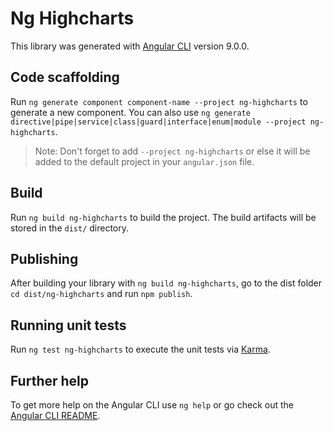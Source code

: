 # Ng Highcharts

This library was generated with [Angular CLI](https://github.com/angular/angular-cli) version 9.0.0.

## Code scaffolding

Run `ng generate component component-name --project ng-highcharts` to generate a new component. You can also use `ng generate directive|pipe|service|class|guard|interface|enum|module --project ng-highcharts`.
> Note: Don't forget to add `--project ng-highcharts` or else it will be added to the default project in your `angular.json` file. 

## Build

Run `ng build ng-highcharts` to build the project. The build artifacts will be stored in the `dist/` directory.

## Publishing

After building your library with `ng build ng-highcharts`, go to the dist folder `cd dist/ng-highcharts` and run `npm publish`.

## Running unit tests

Run `ng test ng-highcharts` to execute the unit tests via [Karma](https://karma-runner.github.io).

## Further help

To get more help on the Angular CLI use `ng help` or go check out the [Angular CLI README](https://github.com/angular/angular-cli/blob/master/README.md).
